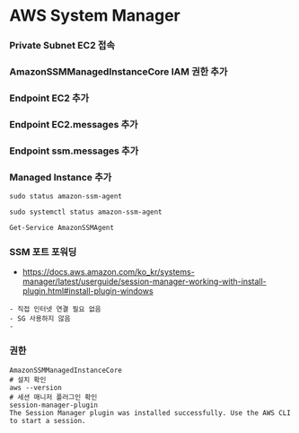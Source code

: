 # AWS System Manager 

### Private Subnet EC2 접속 
### AmazonSSMManagedInstanceCore IAM 권한 추가
### Endpoint EC2 추가 
### Endpoint EC2.messages 추가
### Endpoint ssm.messages 추가 

### Managed Instance 추가 

```
sudo status amazon-ssm-agent

sudo systemctl status amazon-ssm-agent 

Get-Service AmazonSSMAgent 
```

### SSM 포트 포워딩
- https://docs.aws.amazon.com/ko_kr/systems-manager/latest/userguide/session-manager-working-with-install-plugin.html#install-plugin-windows
```
- 직접 인터넷 연결 필요 없음
- SG 사용하지 않음 
- 
```
### 권한
```
AmazonSSMManagedInstanceCore 
# 설치 확인
aws --version
# 세션 매니저 플러그인 확인 
session-manager-plugin 
The Session Manager plugin was installed successfully. Use the AWS CLI to start a session.
```